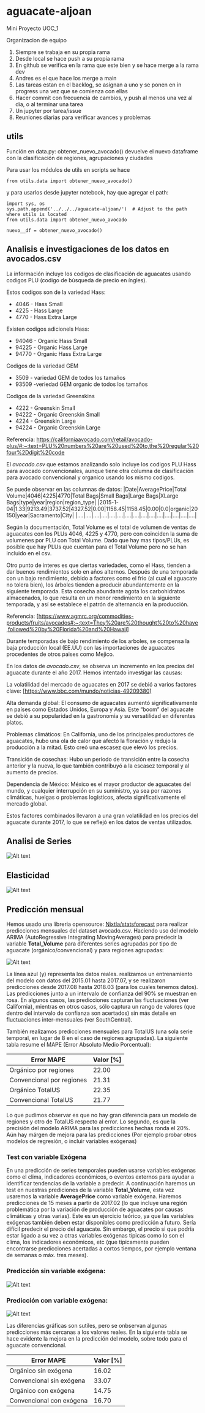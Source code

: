 # aguacate-aljoan
Mini Proyecto UOC_1

Organizacion de equipo

1. Siempre se trabaja en su propia rama
2. Desde local se hace push a su propia rama
3. En github se verifica en la rama que este bien y se hace merge a la rama dev
4. Andres es el que hace los merge a main
5. Las tareas estan en el backlog, se asignan a uno y se ponen en in progress una vez que se comienza con ellas
6. Hacer commit con frecuencia de cambios, y push al menos una vez al día, o al terminar una tarea
7. Un jupyter por tarea/issue
8. Reuniones diarias para verificar avances y problemas

## utils

Función en data.py: obtener_nuevo_avocado() devuelve el nuevo dataframe con la clasificación de regiones, agrupaciones y ciudades

Para usar los módulos de utils en scripts se hace 
```
from utils.data import obtener_nuevo_avocado()
```
y para usarlos desde jupyter notebook, hay que agregar el path:

```
import sys, os
sys.path.append('../../../aguacate-aljoan/')  # Adjust to the path where utils is located
from utils.data import obtener_nuevo_avocado

nuevo__df = obtener_nuevo_avocado()
```
## Analisis e investigaciones de los datos en avocados.csv

La información incluye los codigos de clasificación de aguacates usando codigos PLU (codigo de búsqueda de precio en íngles).

Estos codigos son de la variedad Hass:
- 4046 - Hass Small
- 4225 - Hass Large
- 4770 - Hass Extra Large

Existen codigos adicionels Hass: 
- 94046 - Organic Hass Small
- 94225 - Organic Hass Large
- 94770 - Organic Hass Extra Large

Codigos de la variedad GEM
- 3509 - variedad GEM de todos los tamaños
- 93509 -veriedad GEM organic de todos los tamaños

Codigos de la variedad Greenskins
- 4222 - Greenskin Small
- 94222 - Organic Greenskin Small
- 4224 - Greenskin Large
- 94224 - Organic Greenskin Large

Referencia:
https://californiaavocado.com/retail/avocado-plus/#:~:text=PLU%20numbers%20are%20used%20to,the%20regular%20four%2Ddigit%20code

El *avocado.csv* que estamos analizando solo incluye los codigos PLU Hass para avocado convencionales, aunque tiene otra columna de clasificación para avocado convencional y organico usando los mismo codigos.

Se puede observar en las columnas de datos:
|Date|AveragePrice|Total Volume|4046|4225|4770|Total Bags|Small Bags|Large Bags|XLarge Bags|type|year|region|region_type|
|2015-1-04|1.33|9213.49|3737.52|4327.52|0.00|1158.45|1158.45|0.00|0.0|organic|20150|year|Sacramento|City|
|....|....|....|....|....|....|....|....|....|....|....|....|....|....|....|

Según la documentación, Total Volume es el total de volumen de ventas de aguacates con los PLUs 4046, 4225 y 4770, pero con coinciden la suma de volumenes por PLU con Total Volume. Dado que hay mas tipos/PLUs, es posible que hay PLUs que cuentan para el Total Volume pero no se han incluido en el csv.

Otro punto de interes es que ciertas variedades, como el Hass, tienden a dar buenos rendimientos solo en años alternos. Después de una temporada con un bajo rendimiento, debido a factores como el frío (al cual el aguacate no tolera bien), los árboles tienden a producir abundantemente en la siguiente temporada. Esta cosecha abundante agota los carbohidratos almacenados, lo que resulta en un menor rendimiento en la siguiente temporada, y así se establece el patrón de alternancia en la producción.

Referencia:
[https://www.agmrc.org/commodities-products/fruits/avocados#:~:text=They%20are%20thought%20to%20have,followed%20by%20Florida%20and%20Hawaii]

Durante temporadas de bajo rendimiento de los arboles, se compensa la baja producción local (EE.UU) con las importaciones de aguacates procedentes de otros paises como Mejico.

En los datos de *avocado.csv*, se observa un incremento en los precios del aguacate durante el año 2017. Hemos intentado investigar las causas:

La volatilidad del mercado de aguacates en 2017 se debió a varios factores clave:
[https://www.bbc.com/mundo/noticias-49209380]

Alta demanda global: El consumo de aguacates aumentó significativamente en países como Estados Unidos, Europa y Asia.
Este “boom” del aguacate se debió a su popularidad en la gastronomía y su versatilidad en diferentes platos.

Problemas climáticos: En California, uno de los principales productores de aguacates, hubo una ola de calor que afectó la floración y redujo la producción a la mitad. Esto creó una escasez que elevó los precios.

Transición de cosechas: Hubo un período de transición entre la cosecha anterior y la nueva, lo que también contribuyó a la escasez temporal y al aumento de precios.

Dependencia de México: México es el mayor productor de aguacates del mundo, y cualquier interrupción en su suministro, ya sea por razones climáticas, huelgas o problemas logísticos, afecta significativamente el mercado global.

Estos factores combinados llevaron a una gran volatilidad en los precios del aguacate durante 2017, lo que se reflejó en los datos de ventas utilizados.
## Analisi de Series

![Alt text](figures/ElasticidadcompOrgvsConv-GreaterRegion.png)

## Elasticidad

![Alt text](figures/promediaAvgPriceporregion.png)

## Predicción mensual

Hemos usado una libreria opensource: [Nixtla/statsforecast](https://github.com/Nixtla/statsforecast) para realizar predicciones mensuales del dataset avocado.csv. 
Haciendo uso del modelo ARIMA (AutoRegressive Integrating MovingAverages) para predecir la variable **Total_Volume** para diferentes series agrupadas por tipo de aguacate (orgánico/convencional) y para regiones agrupadas:

![Alt text](figures/531.png)

La línea azul (y) representa los datos reales. realizamos un entrenamiento del modelo con datos del 2015.01 hasta 2017.07, y se realizaron predicciones desde 2017.08 hasta 2018.03 (para los cuales tenemos datos). Las predicciones junto a un intervalo de confianza del 90% se muestran en rosa. En algunos casos, las predicciones capturan las fluctuaciones (ver California), mientras en otros casos, sólo captura un rango de valores (que dentro del intervalo de confianza son acertados) sin más detalle en fluctuaciones inter-mensuales (ver SouthCentral). 

También realizamos predicciones mensuales para TotalUS (una sola serie temporal, en lugar de 8 en el caso de regiones agrupadas). La siguiente tabla resume el MAPE (Error Absoluto Medio Porcentual):

| Error MAPE| Valor [%] | 
|----------|----------|
| Orgánico por regiones     | 22.00 | 
| Convencional por regiones | 21.31 | 
| Orgánico TotalUS          | 22.35 | 
| Convencional TotalUS      | 21.77 | 

Lo que pudimos observar es que no hay gran diferencia para un modelo de regiones y otro de TotalUS respecto al error. Lo segundo, es que la precisión del modelo ARIMA para las predicciones hechas ronda el 20%. Aún hay márgen de mejora para las predicciones (Por ejemplo probar otros modelos de regresión, o incluir variables exógenas)

### Test con variable Exógena

En una predicción de series temporales pueden usarse variables exógenas como el clima, indicadores económicos, o eventos externos para ayudar a identificar tendencias de la variable a predecir. A continuación haremos un test en nuestras prediciones de la variable **Total_Volume**, esta vez usaremos la variable **AveragePrice** como variable exógena. Haremos predicciones de 15 meses a partir de 2017.02 (lo que incluye una región problemática por la variación de producción de aguacates por causas climáticas y otras varias). Este es un ejercicio teórico, ya que las variables exógenas también deben estar disponibles como predicción a futuro. Sería difícil predecir el precio del aguacate. Sin embargo, el precio si que podría estar ligado a su vez a otras variables exógenas típicas como lo son el clima, los indicadores económicos, etc (que tipicamente pueden encontrarse predicciones acertadas a cortos tiempos, por ejemplo ventana de semanas o máx. tres meses).
### Predicción sin variable exógena:
![Alt text](figures/531_sinE.png)

### Predicción con variable exógena:
![Alt text](figures/531-conE.png)

Las diferencias gráficas son sutiles, pero se onbservan algunas predicciones más cercanas a los valores reales. En la siguiente tabla se hace evidente la mejora en la predicción del modelo, sobre todo para el aguacate convencional.

| Error MAPE| Valor [%] | 
|----------|----------|
| Orgánico sin exógena     | 16.02 | 
| Convencional sin exógena | 33.07 | 
| Orgánico con exógena         | 14.75 | 
| Convencional con exógena      | 16.70 | 
